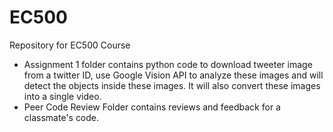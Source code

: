 # EC500
Repository for EC500 Course

 - Assignment 1 folder contains python code to download tweeter image from a twitter ID, use Google Vision API to analyze these images and will detect the objects inside these images. It will also convert these images into a single video.
 - Peer Code Review Folder contains reviews and feedback for a classmate's code. 
